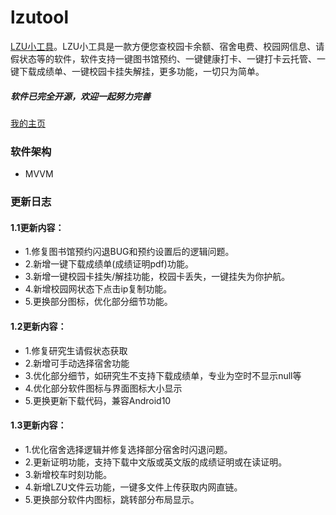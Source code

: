 # lzutool
[LZU小工具](http://lzutool.qianxiao.fun "LZU小工具")。LZU小工具是一款方便您查校园卡余额、宿舍电费、校园网信息、请假状态等的软件，软件支持一键图书馆预约、一键健康打卡、一键打卡云托管、一键下载成绩单、一键校园卡挂失解挂，更多功能，一切只为简单。

##### 软件已完全开源，欢迎一起努力完善
[我的主页](http://qianxiao.fun "浅笑主页")

### 软件架构
- MVVM

### 更新日志
#### 1.1更新内容：
- 1.修复图书馆预约闪退BUG和预约设置后的逻辑问题。
- 2.新增一键下载成绩单(成绩证明pdf)功能。
- 3.新增一键校园卡挂失/解挂功能，校园卡丢失，一键挂失为你护航。
- 4.新增校园网状态下点击ip复制功能。
- 5.更换部分图标，优化部分细节功能。

#### 1.2更新内容：
- 1.修复研究生请假状态获取
- 2.新增可手动选择宿舍功能
- 3.优化部分细节，如研究生不支持下载成绩单，专业为空时不显示null等
- 4.优化部分软件图标与界面图标大小显示
- 5.更换更新下载代码，兼容Android10


#### 1.3更新内容：
- 1.优化宿舍选择逻辑并修复选择部分宿舍时闪退问题。
- 2.更新证明功能，支持下载中文版或英文版的成绩证明或在读证明。
- 3.新增校车时刻功能。
- 4.新增LZU文件云功能，一键多文件上传获取内网直链。
- 5.更换部分软件内图标，跳转部分布局显示。
